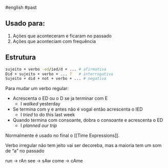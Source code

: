 #english #past

## Usado para:

1. Ações que aconteceram e ficaram no passado
2. Ações que aconteciam com frequência
## Estrutura 

```bash
sujeito + verbo -ed/ied/d + ... # afirmativa
Did + sujeito + verbo + ... ?   # interrogativa
Sujeito + did + not + verbo + ... # negativa
```

Para mudar um verbo regular:

- Acrescenta o ED ou o D se ja terminar com E
    - I _walked_ yesterday
- Se termina com y e antes não é vogal então acrescenta o IED
    - I _tried_ to do this last week
- Quando termina com consoante, dobra o consoante e acrescenta o ED
    - I _planned our trip_

Normalmente é usado no final o [[Time Expressions]].

Verbo irregular não tem jeito vai ser decoreba, mas a maioria tem um som de “a” no passado

run → rAn
see → sAw
come → cAme
